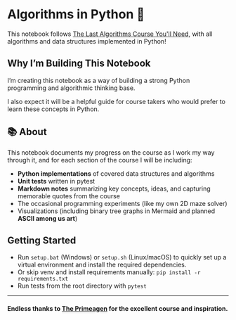 # Algorithms in Python 📓

This notebook follows [The Last Algorithms Course You'll Need](https://frontendmasters.com/courses/algorithms/), with all algorithms and data structures implemented in Python!

## Why I’m Building This Notebook

I’m creating this notebook as a way of building a strong Python programming and algorithmic thinking base.

I also expect it will be a helpful guide for course takers who would prefer to learn these concepts in Python.

## 📚 About

This notebook documents my progress on the course as I work my way through it, and for each section of the course I will be including:

- **Python implementations** of covered data structures and algorithms
- **Unit tests** written in pytest
- **Markdown notes** summarizing key concepts, ideas, and capturing memorable quotes from the course
- The occasional programming experiments (like my own 2D maze solver)
- Visualizations (including binary tree graphs in Mermaid and planned __ASCII among us art__)

## Getting Started

- Run `setup.bat` (Windows) or `setup.sh` (Linux/macOS) to quickly set up a virtual environment and install the required dependencies.
- Or skip venv and install requirements manually: `pip install -r requirements.txt`
- Run tests from the root directory with `pytest`

---

#### Endless thanks to [The Primeagen](https://github.com/ThePrimeagen) for the excellent course and inspiration.
